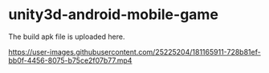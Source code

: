 # unity3d-android-mobile-game


The build apk file is uploaded here.



https://user-images.githubusercontent.com/25225204/181165911-728b81ef-bb0f-4456-8075-b75ce2f07b77.mp4

